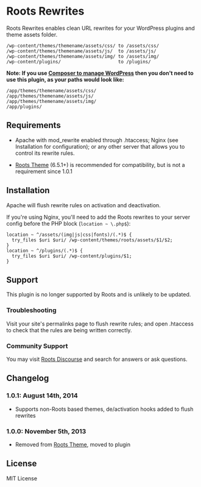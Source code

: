 # Roots Rewrites

Roots Rewrites enables clean URL rewrites for your WordPress plugins and theme assets folder.

```
/wp-content/themes/themename/assets/css/ to /assets/css/
/wp-content/themes/themename/assets/js/  to /assets/js/
/wp-content/themes/themename/assets/img/ to /assets/img/
/wp-content/plugins/                     to /plugins/
```

**Note: If you use [Composer to manage WordPress](http://roots.io/using-composer-with-wordpress/) then you don't need to use this plugin, as your paths would look like:**

```
/app/themes/themename/assets/css/
/app/themes/themename/assets/js/
/app/themes/themename/assets/img/
/app/plugins/
```

## Requirements

* Apache with mod_rewrite enabled through .htaccess; Nginx (see Installation for configuration); or any other server that allows you to control its rewrite rules.

* [Roots Theme](http://roots.io/) (6.5.1+) is recommended for compatibility, but is not a requirement since 1.0.1

## Installation

Apache will flush rewrite rules on activation and deactivation.

If you're using Nginx, you'll need to add the Roots rewrites to your server config before the PHP block (`location ~ \.php$`):

```nginx
location ~ ^/assets/(img|js|css|fonts)/(.*)$ {
  try_files $uri $uri/ /wp-content/themes/roots/assets/$1/$2;
}
location ~ ^/plugins/(.*)$ {
  try_files $uri $uri/ /wp-content/plugins/$1;
}
```

## Support

This plugin is no longer supported by Roots and is unlikely to be updated.

### Troubleshooting

Visit your site's permalinks page to flush rewrite rules; and open .htaccess to check that the rules are being written correctly.

### Community Support

You may visit [Roots Discourse](http://discourse.roots.io/) and search for answers or ask questions.

## Changelog

### 1.0.1: August 14th, 2014
* Supports non-Roots based themes, de/activation hooks added to flush rewrites

### 1.0.0: November 5th, 2013
* Removed from [Roots Theme](http://roots.io/), moved to plugin

## License

MIT License
